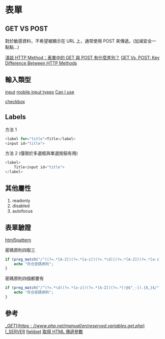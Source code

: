 # 表單

## GET VS POST

對於敏感資料，不希望被顯示在 URL 上，通常使用 POST 來傳遞。(加減安全一點點...)

[淺談 HTTP Method：表單中的 GET 與 POST 有什麼差別？](https://blog.toright.com/posts/1203/%E6%B7%BA%E8%AB%87-http-method%EF%BC%9A%E8%A1%A8%E5%96%AE%E4%B8%AD%E7%9A%84-get-%E8%88%87-post-%E6%9C%89%E4%BB%80%E9%BA%BC%E5%B7%AE%E5%88%A5%EF%BC%9F.html)
[GET Vs. POST: Key Difference Between HTTP Methods](https://www.guru99.com/difference-get-post-http.html)

## 輸入類型

[input](https://devdocs.io/html/element/input)
[mobile input types](http://mobileinputtypes.com/)
[Can I use](https://caniuse.com/)

[checkbox](https://devdocs.io/html/element/input/checkbox)

## Labels

方法 1

```php
<label for="title">Title</label>
<input id="title">
```

方法 2 (僅限於多選框與單選按鈕有用)

```php
<label>
    Title<input id="title">
</label>

```

## 其他屬性

1. readonly
2. disabled
3. autofocus

## 表單驗證

[html5pattern](https://www.html5pattern.com/)

密碼原則四取三

```php
if (preg_match("/^((?=.*[A-Z])(?=.*[a-z])(?=.*\d)|(?=.*[A-Z])(?=.*[a-z])(?=.*[!@$^_-])|(?=.*[A-Z])(?=.*\d)(?=.*[!@$^_-])|(?=.*[a-z])(?=.*\d)(?=.*[!@$^_-])).{8,}$/",$password)) {
    echo "符合密碼原則";
}
```

密碼原則四個都要有

```php
if (preg_match("/^(?=.*\d)(?=.*[a-z])(?=.*[A-Z])(?=.*[!@$^_-]).{8,}$/",$password) {
    echo "符合密碼原則";
}
```

## 參考

[$\_GET](https://www.php.net/manual/en/reserved.variables.get.php)
[$\_SERVER](https://www.php.net/manual/en/reserved.variables.server.php)
[fieldset](https://devdocs.io/html/element/fieldset)
[取得 HTML 傳遞參數](https://progressbar.tw/posts/168)
